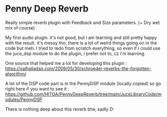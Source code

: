 # Penny Deep Reverb

Really simple reverb plugin with Feedback and Size parameters. (+ Dry wet mix of course)

My first audio plugin. it's not good, but i am learning and still pretty happy with the result. it's messy tho, there is a lot of weird things going on in the code but meh.
I tried to redo from scratch everything, so even if i could use the juce_dsp module to do the plugin, i prefer not to, cz i'm learning.

One source that helped me a lot for developing this plugin : https://valhalladsp.com/2009/05/30/schroeder-reverbs-the-forgotten-algorithm/

A lot of the DSP code part is in the PennyDSP module (locally copied) so go right here if you want to see it : https://github.com/HITOA/PennyDeepReverb/tree/main/JuceLibraryCode/modules/PennyDSP

There is nothing deep about this reverb btw, sadly D:
